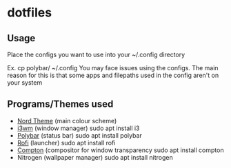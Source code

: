 # dotfiles

## Usage
Place the configs you want to use into your ~/.config directory

Ex.
	cp polybar/ ~/.config
You may face issues using the configs. The main reason for this is that some apps and filepaths used in the config aren't on your system

## Programs/Themes used
- [Nord Theme](nordtheme.com) (main colour scheme)
- [i3wm](i3wm.org) (window manager)
		sudo apt install i3
- [Polybar](polybar.github.io) (status bar)
		sudo apt install polybar
- [Rofi](github.com/davatorium/rofi) (launcher)
		sudo apt install rofi
- [Compton](github.com/chjj/compton) (compositor for window transparency
		sudo apt install compton
- Nitrogen (wallpaper manager)
		sudo apt install nitrogen
